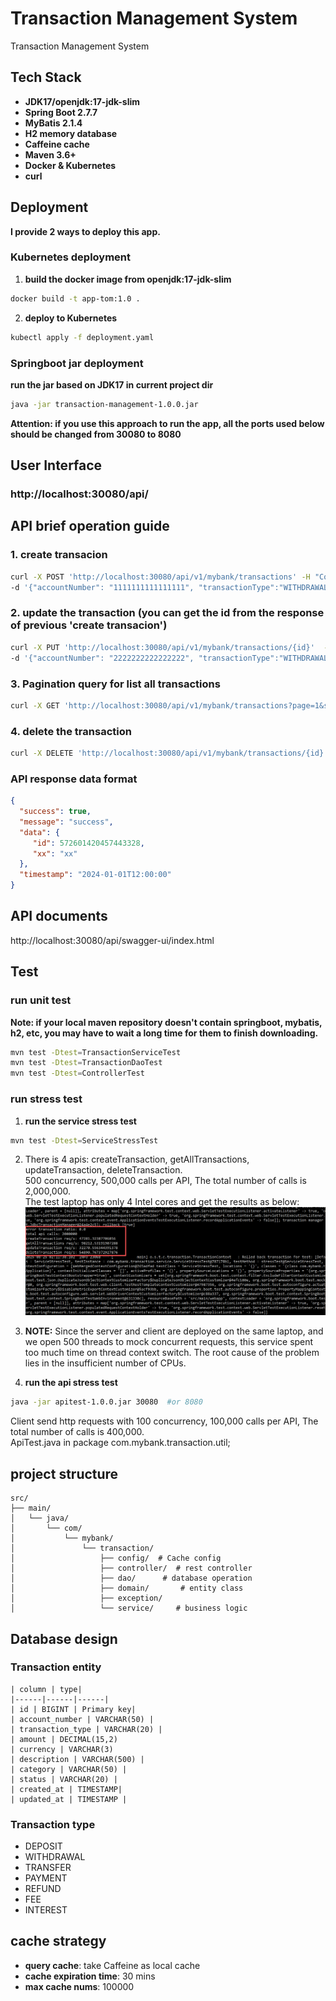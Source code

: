 # Transaction Management System

Transaction Management System

## Tech Stack
- **JDK17/openjdk:17-jdk-slim**
- **Spring Boot 2.7.7**
- **MyBatis 2.1.4**
- **H2 memory database**
- **Caffeine cache**
- **Maven 3.6+**
- **Docker & Kubernetes**
- **curl**

## Deployment
  **I provide 2 ways to deploy this app.**

### Kubernetes deployment
1. **build the docker image from openjdk:17-jdk-slim**
```bash
docker build -t app-tom:1.0 .
```

2. **deploy to Kubernetes**
```bash
kubectl apply -f deployment.yaml
```

### Springboot jar deployment
**run the jar based on JDK17 in current project dir**
```bash
java -jar transaction-management-1.0.0.jar
```
**Attention: if you use this approach to run the app, all the ports used below should be changed from 30080 to 8080**

## User Interface
### http://localhost:30080/api/

## API brief operation guide
### 1. create transacion
```bash
curl -X POST 'http://localhost:30080/api/v1/mybank/transactions' -H "Content-Type: application/json" \
-d '{"accountNumber": "1111111111111111", "transactionType":"WITHDRAWAL", "amount":6777, "currency":"USD","description":"new desc","category":"FOOD"}'
```

### 2. update the transaction (you can get the id from the response of previous 'create transacion')
```bash
curl -X PUT 'http://localhost:30080/api/v1/mybank/transactions/{id}'  -H "Content-Type: application/json" \
-d '{"accountNumber": "2222222222222222", "transactionType":"WITHDRAWAL", "amount":7777, "currency":"USD","description":"update desc","category":"FOOD", "status":"UNCERTAIN"}'
```

### 3. Pagination query for list all transactions
```bash
curl -X GET 'http://localhost:30080/api/v1/mybank/transactions?page=1&size=20'
```

### 4. delete the transaction
```bash
curl -X DELETE 'http://localhost:30080/api/v1/mybank/transactions/{id}'

```
### API response data format
```json
{
  "success": true,
  "message": "success",
  "data": {
     "id": 572601420457443328,
     "xx": "xx"
  },
  "timestamp": "2024-01-01T12:00:00"
}
```
## API documents
http://localhost:30080/api/swagger-ui/index.html

## Test
### run unit test
**Note: if your local maven repository doesn't contain springboot, mybatis, h2, etc, you may have to wait a long time for them to finish downloading.**

```bash
mvn test -Dtest=TransactionServiceTest
mvn test -Dtest=TransactionDaoTest
mvn test -Dtest=ControllerTest
```

### run stress test
1. **run the service stress test**
```bash
mvn test -Dtest=ServiceStressTest
```
2. There is 4 apis: createTransaction, getAllTransactions, updateTransaction, deleteTransaction.  
 500 concurrency, 500,000 calls per API, The total number of calls is 2,000,000.  
 The test laptop has only 4 Intel cores and get the results as below:   
   ![stress_test_result](./images/stress_test.gif "stress_test_result")

3. **NOTE:** Since the server and client are deployed on the same laptop, and we open 500 threads to mock concurrent requests, this service spent too much time on thread context switch. The root cause of the problem lies in the insufficient number of CPUs. 

4. **run the api stress test**
```bash
java -jar apitest-1.0.0.jar 30080  #or 8080
```
Client send http requests with 100 concurrency, 100,000 calls per API, The total number of calls is 400,000.  
ApiTest.java in package com.mybank.transaction.util;
## project structure
```
src/
├── main/
│   └── java/
│       └── com/
│           └── mybank/
│               └── transaction/
│                   ├── config/  # Cache config
│                   ├── controller/  # rest controller
│                   ├── dao/      # database operation 
│                   ├── domain/       # entity class
│                   ├── exception/   
│                   └── service/     # business logic
```

## Database design
### Transaction entity
```
| column | type|
|------|------|------|
| id | BIGINT | Primary key|
| account_number | VARCHAR(50) |
| transaction_type | VARCHAR(20) |
| amount | DECIMAL(15,2)
| currency | VARCHAR(3)
| description | VARCHAR(500) |
| category | VARCHAR(50) |
| status | VARCHAR(20) |
| created_at | TIMESTAMP|
| updated_at | TIMESTAMP |
```

### Transaction type
- DEPOSIT
- WITHDRAWAL
- TRANSFER
- PAYMENT
- REFUND
- FEE
- INTEREST

## cache strategy
- **query cache**: take Caffeine as local cache
- **cache expiration time**: 30 mins
- **max cache nums**: 100000

